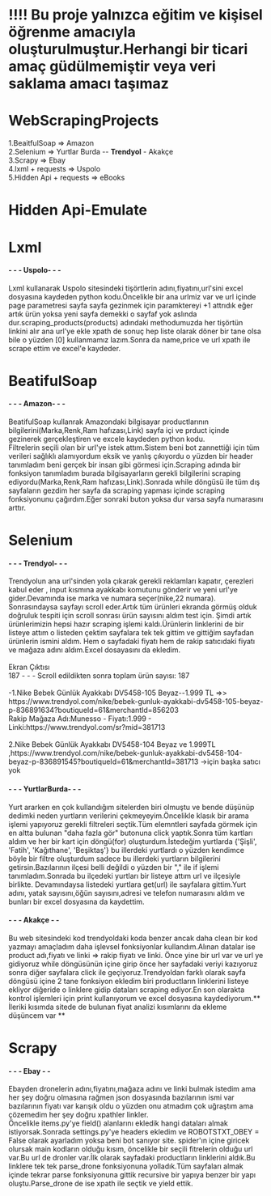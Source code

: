 # !!!! Bu proje yalnızca eğitim ve kişisel öğrenme amacıyla oluşturulmuştur.Herhangi bir ticari amaç güdülmemiştir veya veri saklama amacı taşımaz
# WebScrapingProjects
1.BeaitfulSoap => Amazon <br>
2.Selenium => Yurtlar Burda -- **Trendyol** - Akakçe<br> 
3.Scrapy => Ebay <br>
4.lxml + requests => Uspolo <br>
5.Hidden Api + requests => eBooks <br>

# Hidden Api-Emulate


# Lxml
<h4>- - - Uspolo- - - </h4>
Lxml kullanarak Uspolo sitesindeki tişörtlerin adını,fiyatını,url'sini excel dosyasına kaydeden python kodu.Öncelikle bir ana urlmiz var ve url içinde page parametresi sayfa sayfa gezinmek için paramktereyi +1 attrıdık eğer artık ürün yoksa yeni sayfa demekki o sayfaf yok aslında dur.scraping_products(products) adındaki methodumuzda her tişörtün linkini alır ana url'ye ekle xpath de sonuç hep liste olarak döner bir tane olsa bile o yüzden [0] kullanmamız lazım.Sonra da name,price ve url xpath ile scrape ettim ve excel'e kaydeder.<br>

# BeatifulSoap 
<h4>- - - Amazon- - - </h4>
BeatifulSoap kullanrak Amazondaki bilgisayar productlarının bilgilerini(Marka,Renk,Ram hafızası,Link) sayfa içi ve prduct içinde gezinerek gerçekleştiren ve excele kaydeden python kodu. <br>
Filtrelerin seçili olan bir url'ye istek attım.Sistem beni bot zannettiği için tüm verileri sağlıklı alamıyordum eksik ve yanlış çıkıyordu o yüzden bir header tanımladım beni gerçek bir insan gibi görmesi için.Scraping adında bir fonksiyon tanımladım burada bilgisayarların gerekli bilgilerini scraping ediyordu(Marka,Renk,Ram hafızası,Link).Sonrada while döngüsü ile tüm dış sayfaların gezdim her sayfa da scraping yapması içinde scraping fonksiyonunu çağırdım.Eğer sonraki buton yoksa dur varsa sayfa numarasını arttır.<br>

# Selenium 
<h4>- - - Trendyol- - - </h4>
Trendyolun ana url'sinden yola çıkarak gerekli reklamları kapatır, çerezleri kabul eder , input kısmına ayakkabı komutunu gönderir ve yeni url'ye gider.Devamında ise marka ve numara seçer(nike,22 numara).
Sonrasındaysa sayfayı scroll eder.Artık tüm ürünleri ekranda görmüş olduk doğruluk tespiti için scroll sonrası ürün sayısını aldım test için. Şimdi artık ürünlerimizin hepsi hazır scraping işlemi kaldı.Ürünlerin linklerini de bir listeye attım o listeden çektim sayfalara tek tek gittim ve gittiğim sayfadan ürünlerin ismini aldım. Hem o sayfadaki fiyatı hem de rakip satıcıdaki fiyatı ve mağaza adını aldım.Excel dosayasını da ekledim.<br><br>
<h7>Ekran Çıktısı</h7> <br>
187 - - - Scroll edildikten sonra toplam ürün sayısı: 187 <br><br>
-1.Nike Bebek Günlük Ayakkabı DV5458-105 Beyaz--1.999 TL   =>>    https://www.trendyol.com/nike/bebek-gunluk-ayakkabi-dv5458-105-beyaz-p-836891634?boutiqueId=61&merchantId=856203<br>
Rakip Mağaza Adı:Munesso - Fiyatı:1.999 - Linki:https://www.trendyol.com/sr?mid=381713<br><br>
2.Nike Bebek Günlük Ayakkabı DV5458-104 Beyaz ve 1.999TL ,https://www.trendyol.com/nike/bebek-gunluk-ayakkabi-dv5458-104-beyaz-p-836891545?boutiqueId=61&merchantId=381713 ->için başka satıcı yok<br>
<h4>- - - YurtlarBurda- - - </h4>
Yurt ararken en çok kullandığım sitelerden biri olmuştu ve bende düşünüp dedimki neden yurtların verilerini çekmeyeyim.Öncelikle klasık bir arama işlemi yapıyoruz gerekli filtreleri seçtik.Tüm elemntleri sayfada görmek için en altta bulunan "daha fazla gör" butonuna click yaptık.Sonra tüm kartları aldım ve her bir kart için döngü(for) oluşturdum.İstedeğim yurtlarda {'Şişli', 'Fatih', 'Kağıthane', 'Beşiktaş'} bu illerdeki yurtlardı o yüzden kendimce böyle bir filtre oluşturdum sadece bu illerdeki yurtların bilgilerini getirsin.Bazılarının ilçesi belli değildi o yüzden bir "," ile if işlemi tanımladım.Sonrada bu ilçedeki yurtları bir listeye attım url ve ilçesiyle birlikte. Devamındaysa listedeki yurtlara get(url) ile sayfalara gittim.Yurt adını, yatak sayısını,öğün sayısını,adresi ve telefon numarasını aldım ve bunları bir excel dosyasına da kaydettim.<br>
<h4>- - - Akakçe - - </h4>
Bu web sitesindeki kod trendyoldaki koda benzer ancak daha clean bir kod yazmayı amaçladım daha işlevsel fonksiyonlar kullandım.Alınan datalar ise product adı,fiyatı ve linki => rakip fiyatı ve linki. Önce yine bir url var ve url ye gidiyoruz while döngüsünün içine girip önce her sayfadaki veriyi kazıyoruz sonra diğer sayfalara click ile geçiyoruz.Trendyoldan farklı olarak sayfa döngüsü içine 2 tane fonksiyon ekledim biri productların linklerini listeye ekliyor diğeride o linklere gidip dataları scraping ediyor.En son olarakta kontrol işlemleri için print kullanıyorum ve excel dosyasına kaydediyorum.** İleriki kısımda sitede de bulunan fiyat analizi kısımlarını da ekleme düşüncem var ** <br>

# Scrapy
<h4>- - - Ebay - - </h4>
Ebayden dronelerin adını,fiyatını,mağaza adını ve linki bulmak istedim ama her şey doğru olmasına rağmen json dosyasında bazılarının ismi var bazılarının fiyatı var karışık oldu o yüzden onu atmadım çok uğraştım ama çözemedim her şey doğru xpathler linkler.<br>
Öncelikle items.py'ye field() alanlarını ekledik hangi dataları almak istiyorsak.Sonrada settings.py'ye headers ekledim ve ROBOTSTXT_OBEY = False olarak ayarladım yoksa beni bot sanıyor site.
spider'ın içine giricek olursak main kodların olduğu kısım, öncelikle bir seçili fitrelerin olduğu url var.Bu url de dronler var.İlk olarak sayfadaki productların linklerini aldık.Bu linklere tek tek parse_drone fonksiyonuna yolladık.Tüm sayfaları almak içinde tekrar parse fonksiyonuna gittik recursive bir yapıya benzer bir yapı oluştu.Parse_drone de ise xpath ile seçtik ve yield ettik. 

